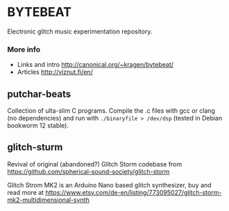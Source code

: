 # BYTEBEAT

Electronic glitch music experimentation repository.

### More info

- Links and intro http://canonical.org/~kragen/bytebeat/
- Articles http://viznut.fi/en/

## putchar-beats

Collection of ulta-slim C programs.
Compile the .c files with gcc or clang (no dependencies) and run with `./binaryfile > /dev/dsp` (tested in Debian bookworm 12 stable).

## glitch-sturm

Revival of original (abandoned?) Glitch Storm codebase from https://github.com/spherical-sound-society/glitch-storm

Glitch Strom MK2 is an Arduino Nano based glitch synthesizer, buy and read more at
https://www.etsy.com/de-en/listing/773095027/glitch-storm-mk2-multidimensional-synth

